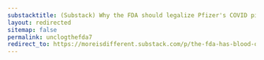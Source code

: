 ```yaml
---
substacktitle: (Substack) Why the FDA should legalize Pfizer's COVID pill immediately
layout: redirected
sitemap: false
permalink: unclogthefda7
redirect_to: https://moreisdifferent.substack.com/p/the-fda-has-blood-on-their-hands?r=60fy&utm_campaign=post&utm_medium=web&utm_source=twitter
---
```

